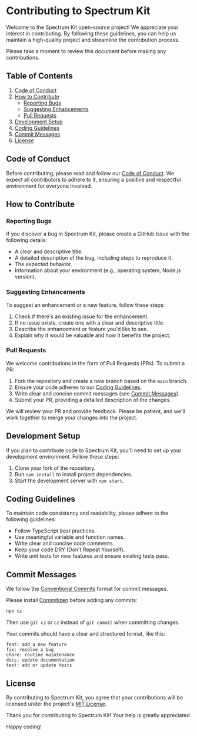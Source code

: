 # Contributing to Spectrum Kit

Welcome to the Spectrum Kit open-source project! We appreciate your interest in contributing. By following these guidelines, you can help us maintain a high-quality project and streamline the contribution process.

Please take a moment to review this document before making any contributions.

## Table of Contents

1. [Code of Conduct](#code-of-conduct)
2. [How to Contribute](#how-to-contribute)
   - [Reporting Bugs](#reporting-bugs)
   - [Suggesting Enhancements](#suggesting-enhancements)
   - [Pull Requests](#pull-requests)
3. [Development Setup](#development-setup)
4. [Coding Guidelines](#coding-guidelines)
5. [Commit Messages](#commit-messages)
6. [License](#license)

## Code of Conduct

Before contributing, please read and follow our [Code of Conduct](CODE_OF_CONDUCT.md). We expect all contributors to adhere to it, ensuring a positive and respectful environment for everyone involved.

## How to Contribute

### Reporting Bugs

If you discover a bug in Spectrum Kit, please create a GitHub Issue with the following details:

- A clear and descriptive title.
- A detailed description of the bug, including steps to reproduce it.
- The expected behavior.
- Information about your environment (e.g., operating system, Node.js version).

### Suggesting Enhancements

To suggest an enhancement or a new feature, follow these steps:

1. Check if there's an existing issue for the enhancement.
2. If no issue exists, create one with a clear and descriptive title.
3. Describe the enhancement or feature you'd like to see.
4. Explain why it would be valuable and how it benefits the project.

### Pull Requests

We welcome contributions in the form of Pull Requests (PRs). To submit a PR:

1. Fork the repository and create a new branch based on the `main` branch.
2. Ensure your code adheres to our [Coding Guidelines](#coding-guidelines).
3. Write clear and concise commit messages (see [Commit Messages](#commit-messages)).
4. Submit your PR, providing a detailed description of the changes.

We will review your PR and provide feedback. Please be patient, and we'll work together to merge your changes into the project.

## Development Setup

If you plan to contribute code to Spectrum Kit, you'll need to set up your development environment. Follow these steps:

1. Clone your fork of the repository.
2. Run `npm install` to install project dependencies.
3. Start the development server with `npm start`.

## Coding Guidelines

To maintain code consistency and readability, please adhere to the following guidelines:

- Follow TypeScript best practices.
- Use meaningful variable and function names.
- Write clear and concise code comments.
- Keep your code DRY (Don't Repeat Yourself).
- Write unit tests for new features and ensure existing tests pass.

## Commit Messages

We follow the [Conventional Commits](https://www.conventionalcommits.org/en/v1.0.0/) format for commit messages. 

Please install [Commitizen](https://github.com/commitizen/cz-cli) before adding any commits:
```bash
npx cz
```

Then use `git cz` or `cz` instead of `git commit` when committing changes.

Your commits should have a clear and structured format, like this:

```text
feat: add a new feature
fix: resolve a bug
chore: routine maintenance
docs: update documentation
test: add or update tests
```

## License

By contributing to Spectrum Kit, you agree that your contributions will be licensed under the project's [MIT License](LICENSE).

Thank you for contributing to Spectrum Kit! Your help is greatly appreciated.

Happy coding!
